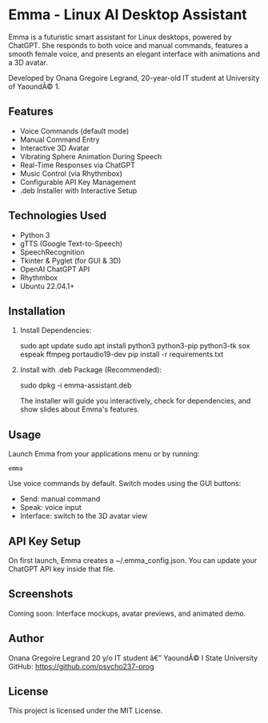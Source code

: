  
Emma - Linux AI Desktop Assistant
=================================

Emma is a futuristic smart assistant for Linux desktops, powered by ChatGPT. She responds to both voice and manual commands, features a smooth female voice, and presents an elegant interface with animations and a 3D avatar.

Developed by Onana Gregoire Legrand, 20-year-old IT student at University of YaoundÃ© 1.

Features
--------
- Voice Commands (default mode)
- Manual Command Entry
- Interactive 3D Avatar
- Vibrating Sphere Animation During Speech
- Real-Time Responses via ChatGPT
- Music Control (via Rhythmbox)
- Configurable API Key Management
- .deb Installer with Interactive Setup

Technologies Used
-----------------
- Python 3
- gTTS (Google Text-to-Speech)
- SpeechRecognition
- Tkinter & Pyglet (for GUI & 3D)
- OpenAI ChatGPT API
- Rhythmbox
- Ubuntu 22.04.1+

Installation
------------

1. Install Dependencies:

    sudo apt update
    sudo apt install python3 python3-pip python3-tk sox espeak ffmpeg portaudio19-dev
    pip install -r requirements.txt

2. Install with .deb Package (Recommended):

    sudo dpkg -i emma-assistant.deb

    The installer will guide you interactively, check for dependencies, and show slides about Emma's features.

Usage
-----

Launch Emma from your applications menu or by running:

    emma

Use voice commands by default.
Switch modes using the GUI buttons:
- Send: manual command
- Speak: voice input
- Interface: switch to the 3D avatar view

API Key Setup
-------------

On first launch, Emma creates a ~/.emma_config.json.
You can update your ChatGPT API key inside that file.

Screenshots
-----------

Coming soon: Interface mockups, avatar previews, and animated demo.

Author
------

Onana Gregoire Legrand
20 y/o IT student â€” YaoundÃ© I State University
GitHub: https://github.com/psycho237-prog

License
-------

This project is licensed under the MIT License.